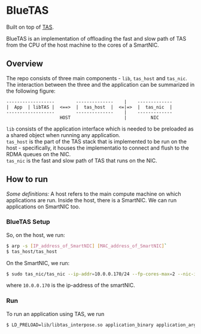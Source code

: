 # BlueTAS

Built on top of [TAS](https://github.com/tcp-acceleration-service/tas).

BlueTAS is an implementation of offloading the fast and slow path of TAS from the CPU of the host machine to the cores of a SmartNIC. 

## Overview

The repo consists of three main components - `lib`, `tas_host` and `tas_nic`. The interaction between the three and the application can be summarized in the following figure:

```
------------------        --------------    |    -------------
|  App  | libTAS |  <==>  |  tas_host  |  <=|=>  |  tas_nic  |
------------------        --------------    |    -------------
                    HOST                    |         NIC
```

`lib` consists of the application interface which is needed to be preloaded as a shared object when running any application.  
`tas_host` is the part of the TAS stack that is implemented to be run on the host - specifically, it houses the implementatio to connect and flush to the RDMA queues on the NIC.  
`tas_nic` is the fast and slow path of TAS that runs on the NIC.  

## How to run

*Some definitions:* A host refers to the main compute machine on which applications are run. Inside the host, there is a SmartNIC. We can run applications on SmartNIC too.

### BlueTAS Setup
So, on the host, we run:

```bash
$ arp -s [IP_address_of_SmartNIC] [MAC_address_of_SmartNIC]`
$ tas_host/tas_host
```

On the SmartNIC, we run:

```bash
$ sudo tas_nic/tas_nic --ip-addr=10.0.0.170/24 --fp-cores-max=2 --nic-ip=10.0.0.170 --nic-port=39244 --shm-len=536870912
```

where `10.0.0.170` is the ip-address of the smartNIC. 

### Run

To run an application using TAS, we run

```bash
$ LD_PRELOAD=lib/libtas_interpose.so application_binary application_args
```
